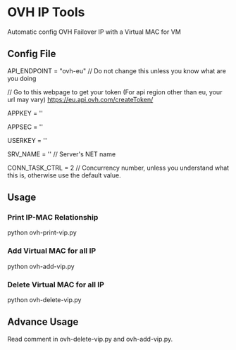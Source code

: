 # OVH IP Tools
Automatic config OVH Failover IP with a Virtual MAC for VM


## Config File
API_ENDPOINT = "ovh-eu" // Do not change this unless you know what are you doing

// Go to this webpage to get your token (For api region other than eu, your url may vary) https://eu.api.ovh.com/createToken/

APPKEY = '' 

APPSEC = ''

USERKEY = '' 

SRV_NAME = '' // Server's NET name

CONN_TASK_CTRL = 2 // Concurrency number, unless you understand what this is, otherwise use the default value.

## Usage

### Print IP-MAC Relationship
python ovh-print-vip.py

### Add Virtual MAC for all IP
python ovh-add-vip.py

### Delete Virtual MAC for all IP
python ovh-delete-vip.py


## Advance Usage
Read comment in ovh-delete-vip.py and ovh-add-vip.py.
